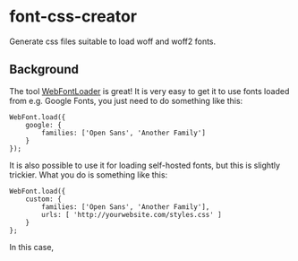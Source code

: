 font-css-creator
================

Generate css files suitable to load woff and woff2 fonts.

Background
----------

The tool [WebFontLoader](https://github.com/typekit/webfontloader) is great! It is very easy to get it to use fonts loaded from e.g. Google Fonts,  you just need to do something like this:

```
WebFont.load({
    google: {
        families: ['Open Sans', 'Another Family']
    }
});
```

It is also possible to use it for loading self-hosted fonts, but this is slightly trickier. What you do is something like this:

```
WebFont.load({
    custom: { 
        families: ['Open Sans', 'Another Family'],
        urls: [ 'http://yourwebsite.com/styles.css' ]
    }
};
```

In this case, 
